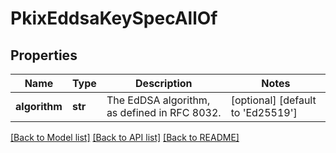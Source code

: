# PkixEddsaKeySpecAllOf

## Properties
Name | Type | Description | Notes
------------ | ------------- | ------------- | -------------
**algorithm** | **str** | The EdDSA algorithm, as defined in RFC 8032.    | [optional] [default to 'Ed25519']

[[Back to Model list]](../README.md#documentation-for-models) [[Back to API list]](../README.md#documentation-for-api-endpoints) [[Back to README]](../README.md)


